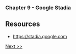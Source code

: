 ### Chapter 9 - Google Stadia

## Resources

* https://stadia.google.com

[Next >>](110-chapter-10.md)

